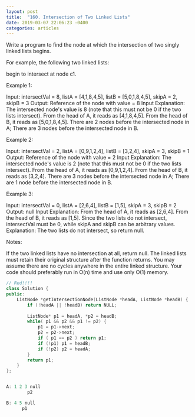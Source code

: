 ```yaml
---
layout: post
title:  "160. Intersection of Two Linked Lists"
date: 2019-03-07 22:06:23 -0400
categories: articles
---
```


Write a program to find the node at which the intersection of two singly linked lists begins.

For example, the following two linked lists:


begin to intersect at node c1.

 

Example 1:


Input: intersectVal = 8, listA = [4,1,8,4,5], listB = [5,0,1,8,4,5], skipA = 2, skipB = 3
Output: Reference of the node with value = 8
Input Explanation: The intersected node's value is 8 (note that this must not be 0 if the two lists intersect). From the head of A, it reads as [4,1,8,4,5]. From the head of B, it reads as [5,0,1,8,4,5]. There are 2 nodes before the intersected node in A; There are 3 nodes before the intersected node in B.
 

Example 2:


Input: intersectVal = 2, listA = [0,9,1,2,4], listB = [3,2,4], skipA = 3, skipB = 1
Output: Reference of the node with value = 2
Input Explanation: The intersected node's value is 2 (note that this must not be 0 if the two lists intersect). From the head of A, it reads as [0,9,1,2,4]. From the head of B, it reads as [3,2,4]. There are 3 nodes before the intersected node in A; There are 1 node before the intersected node in B.
 

Example 3:


Input: intersectVal = 0, listA = [2,6,4], listB = [1,5], skipA = 3, skipB = 2
Output: null
Input Explanation: From the head of A, it reads as [2,6,4]. From the head of B, it reads as [1,5]. Since the two lists do not intersect, intersectVal must be 0, while skipA and skipB can be arbitrary values.
Explanation: The two lists do not intersect, so return null.
 

Notes:

If the two linked lists have no intersection at all, return null.
The linked lists must retain their original structure after the function returns.
You may assume there are no cycles anywhere in the entire linked structure.
Your code should preferably run in O(n) time and use only O(1) memory.


```c++
// Red!!!! 
class Solution {
public:
    ListNode *getIntersectionNode(ListNode *headA, ListNode *headB) {
        if (!headA || !headB) return NULL;
        
        ListNode* p1 = headA, *p2 = headB;
        while( p1 && p2 && p1 != p2) {
            p1 = p1->next;
            p2 = p2->next;
            if ( p1 == p2 ) return p1;
            if (!p1) p1 = headB;
            if (!p2) p2 = headA;
        }
        return p1;
    }
};


A: 1 2 3 null
        p2  

B: 4 5 null
      p1
```